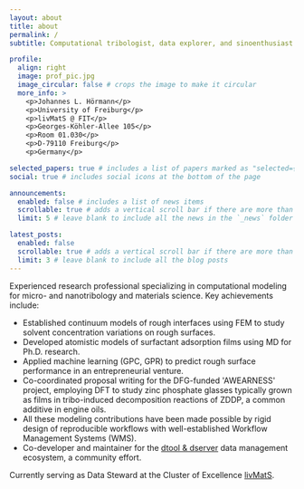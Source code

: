 ```yaml
---
layout: about
title: about
permalink: /
subtitle: Computational tribologist, data explorer, and sinoenthusiast.

profile:
  align: right
  image: prof_pic.jpg
  image_circular: false # crops the image to make it circular
  more_info: >
    <p>Johannes L. Hörmann</p>
    <p>University of Freiburg</p>
    <p>livMatS @ FIT</p>
    <p>Georges-Köhler-Allee 105</p>
    <p>Room 01.030</p>
    <p>D-79110 Freiburg</p>
    <p>Germany</p>

selected_papers: true # includes a list of papers marked as "selected={true}"
social: true # includes social icons at the bottom of the page

announcements:
  enabled: false # includes a list of news items
  scrollable: true # adds a vertical scroll bar if there are more than 3 news items
  limit: 5 # leave blank to include all the news in the `_news` folder

latest_posts:
  enabled: false
  scrollable: true # adds a vertical scroll bar if there are more than 3 new posts items
  limit: 3 # leave blank to include all the blog posts
---
```


Experienced research professional specializing in computational modeling for micro- and nanotribology and materials science. Key achievements include:

- Established continuum models of rough interfaces using FEM to study solvent concentration variations on rough surfaces.
- Developed atomistic models of surfactant adsorption films using MD for Ph.D. research.
- Applied machine learning (GPC, GPR) to predict rough surface performance in an entrepreneurial venture.
- Co-coordinated proposal writing for the DFG-funded 'AWEARNESS' project, employing DFT to study zinc phosphate glasses typically grown as films in tribo-induced decomposition reactions of ZDDP, a common additive in engine oils.
- All these modeling contributions have been made possible by rigid design of reproducible workflows with well-established Workflow Management Systems (WMS).
- Co-developer and maintainer for the [dtool & dserver](www.dtool.dev) data management ecosystem, a community effort.

Currently serving as Data Steward at the Cluster of Excellence [livMatS](https://www.livmats.uni-freiburg.de).

